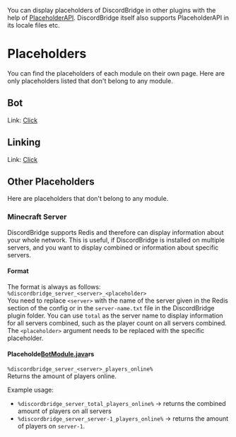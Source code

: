 You can display placeholders of DiscordBridge in other plugins with the help of [PlaceholderAPI](https://www.spigotmc.org/resources/6245).
DiscordBridge itself also supports PlaceholderAPI in its locale files etc.

# Placeholders
You can find the placeholders of each module on their own page. Here are only placeholders listed
that don't belong to any module.

## Bot
Link: [Click](https://wiki.incredibleplugins.com/discordbridge/modules/bot#placeholderapi-placeholders)

## Linking
Link: [Click](https://wiki.incredibleplugins.com/discordbridge/modules/linking#placeholderapi-placeholders)

## Other Placeholders
Here are placeholders that don't belong to any module.

### Minecraft Server
DiscordBridge supports Redis and therefore can display information about your whole network. This is useful, if DiscordBridge is installed
on multiple servers, and you want to display combined or information about specific servers.

#### Format
The format is always as follows: `%discordbridge_server_<server>_<placeholder>`\
You need to replace ``<server>`` with the name of the server given in the Redis section of the config or in the ``server-name.txt`` file in the DiscordBridge plugin folder.
You can use ``total`` as the server name to display information for all servers combined, such as the player count on all servers combined.
The ``<placeholder>`` argument needs to be replaced with the specific placeholder.

#### Placeholde[BotModule.java](../../discordbridge-plugin/src/main/java/me/angeschossen/discordbridge/module/bot/BotModule.java)rs
`%discordbridge_server_<server>_players_online%`\
Returns the amount of players online.

Example usage:
* ``%discordbridge_server_total_players_online%`` -> returns the combined amount of players on all servers
* ``%discordbridge_server_server-1_players_online%`` -> returns the amount of players on ``server-1``.